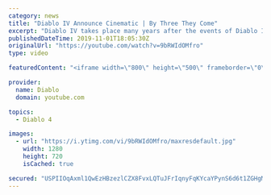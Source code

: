 ```yaml
---
category: news
title: "Diablo IV Announce Cinematic | By Three They Come"
excerpt: "Diablo IV takes place many years after the events of Diablo III, after millions have been slaughtered by the actions of the High Heavens and Burning Hells alike."
publishedDateTime: 2019-11-01T18:05:30Z
originalUrl: "https://youtube.com/watch?v=9bRWIdOMfro"
type: video

featuredContent: "<iframe width=\"800\" height=\"500\" frameborder=\"0\" src=\"https://www.youtube.com/embed/9bRWIdOMfro\" allow=\"accelerometer; autoplay; encrypted-media; gyroscope; picture-in-picture\" allowfullscreen></iframe>"

provider:
  name: Diablo
  domain: youtube.com

topics:
  - Diablo 4

images:
  - url: "https://i.ytimg.com/vi/9bRWIdOMfro/maxresdefault.jpg"
    width: 1280
    height: 720
    isCached: true

secured: "USPIIOqAxml1QwEzHBzezlCZX8FvxLQTuJFrIqnyFqKYcaYPynS6d6t1ZGHgM40IsLs5PmBBwH5RLNCkrOuETeJA+hx6OsuYi0t+AXhiOFje0p3QNjfE/2p5vuNq00JdcjI4Pd7m7QBPuNONYGABjK7Q7wRCEWC+ZphGGlu8z6q/qA6CSi+DZNZGFuEsdtygLTAJ0l0kPNlJBs0R/zHTX7RxW3rSqwGdmPvic/BfU1Jz4js6d0pwlWEeH+tQooHb8DsuCpvs6/O6EWidjXNwfMM/7BB7wwZykTAMQJyXBXeoOayVJ5duhgkz082eAHSnhDGpnQjj1dPtYaOzJe0SIKmSEaSGt1XdxbPHHWsVDuAhDmbY7bLgAuHgQiTLNpJbjYAxjcGOGvNEng1UOnAXJ3jiP5EWa0hVc7rJf1A5nZAoERWj/Xd1rLRnJdDHPM7b;NGroU9ELNzAVGUWr2Ww2mA=="
---
```


